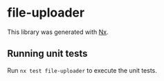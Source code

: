 # file-uploader

This library was generated with [Nx](https://nx.dev).

## Running unit tests

Run `nx test file-uploader` to execute the unit tests.
